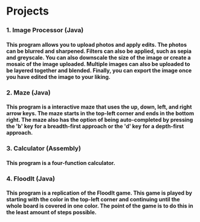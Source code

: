 # Projects
### 1. Image Processor (Java)
#### This program allows you to upload photos and apply edits. The photos can be blurred and sharpened. Filters can also be applied, such as sepia and greyscale. You can also downscale the size of the image or create a mosaic of the image uploaded. Multiple images can also be uploaded to be layered together and blended. Finally, you can export the image once you have edited the image to your liking.

### 2. Maze (Java)
#### This program is a interactive maze that uses the up, down, left, and right arrow keys. The maze starts in the top-left corner and ends in the bottom right. The maze also has the option of being auto-completed by pressing the 'b' key for a breadth-first approach or the 'd' key for a depth-first approach.

### 3. Calculator (Assembly)
#### This program is a four-function calculator.

### 4. FloodIt (Java)
#### This program is a replication of the FloodIt game. This game is played by starting with the color in the top-left corner and continuing until the whole board is covered in one color. The point of the game is to do this in the least amount of steps possible.
